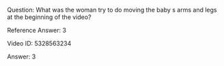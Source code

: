 Question: What was the woman try to do moving the baby s arms and legs at the beginning of the video?

Reference Answer: 3

Video ID: 5328563234

Answer: 3

